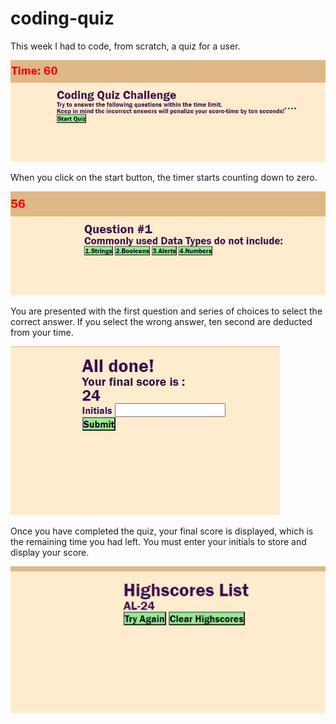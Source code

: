 # coding-quiz
 This week I had to code, from scratch, a quiz for a user.

 <img src = "./img/quiz-start.jpg"/>

 When you click on the start button, the timer starts counting down to zero.

 <img src="./img/first-question.jpg"/>

 You are presented with the first question and series of choices to select the correct answer. If you select the wrong answer, ten second are deducted from your time.

 <img src="./img/all-done.jpg"/>

 Once you have completed the quiz, your final score is displayed, which is the remaining time you had left. You must enter your initials to store and display your score. 

 <img src="./img/score-list.jpg"/>